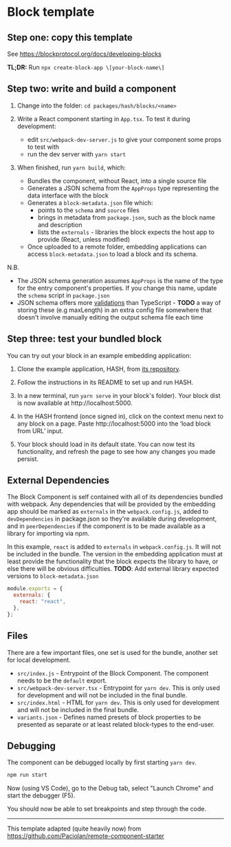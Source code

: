 # Block template

## Step one: copy this template

See https://blockprotocol.org/docs/developing-blocks

**TL;DR:** Run `npx create-block-app \[your-block-name\]`

## Step two: write and build a component

1.  Change into the folder: `cd packages/hash/blocks/<name>`

1.  Write a React component starting in `App.tsx`. To test it during development:

    - edit `src/webpack-dev-server.js` to give your component some props to test with
    - run the dev server with `yarn start`

1.  When finished, run `yarn build`, which:

    - Bundles the component, without React, into a single source file
    - Generates a JSON schema from the `AppProps` type representing the data interface with the block
    - Generates a `block-metadata.json` file which:
      - points to the `schema` and `source` files
      - brings in metadata from `package.json`, such as the block name and description
      - lists the `externals` - libraries the block expects the host app to provide (React, unless modified)
    - Once uploaded to a remote folder, embedding applications can access `block-metadata.json` to load a block and its schema.

N.B.

- The JSON schema generation assumes `AppProps` is the name of the type for the entry component's properties. If you change this name, update the `schema` script in `package.json`
- JSON schema offers more [validations](https://json-schema.org/draft/2019-09/json-schema-validation.html) than TypeScript - **TODO** a way of storing these (e.g maxLength) in an extra config file somewhere that doesn't involve manually editing the output schema file each time

## Step three: test your bundled block

You can try out your block in an example embedding application:

1.  Clone the example application, HASH, from [its repository](https://github.com/hashintel/hash/tree/main/packages/hash).

1.  Follow the instructions in its README to set up and run HASH.

1.  In a new terminal, run `yarn serve` in your block's folder). Your block dist is now available at http://localhost:5000.

1.  In the HASH frontend (once signed in), click on the context menu next to any block on a page. Paste http://localhost:5000 into the ‘load block from URL’ input.

1.  Your block should load in its default state. You can now test its functionality, and refresh the page to see how any changes you made persist.

## External Dependencies

The Block Component is self contained with all of its dependencies bundled with webpack. Any dependencies that will be provided by the embedding app should be marked as `externals` in the `webpack.config.js`, added to `devDependencies` in package.json so they're available during development, and in `peerDependencies` if the component is to be made available as a library for importing via npm.

In this example, `react` is added to `externals` in `webpack.config.js`. It will not be included in the bundle. The version in the embedding application must at least provide the functionality that the block expects the library to have, or else there will be obvious difficulties. **TODO**: Add external library expected versions to `block-metadata.json`

```javascript
module.exports = {
  externals: {
    react: "react",
  },
};
```

## Files

There are a few important files, one set is used for the bundle, another set for local development.

- `src/index.js` - Entrypoint of the Block Component. The component needs to be the `default` export.
- `src/webpack-dev-server.tsx` - Entrypoint for `yarn dev`. This is only used for development and will not be included in the final bundle.
- `src/index.html` - HTML for `yarn dev`. This is only used for development and will not be included in the final bundle.
- `variants.json` - Defines named presets of block properties to be presented as
  separate or at least related block-types to the end-user.

## Debugging

The component can be debugged locally by first starting `yarn dev`.

```sh
npm run start
```

Now (using VS Code), go to the Debug tab, select "Launch Chrome" and start the debugger (F5).

You should now be able to set breakpoints and step through the code.

---

This template adapted (quite heavily now) from https://github.com/Paciolan/remote-component-starter
